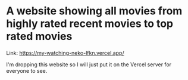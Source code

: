 # A website showing all movies from highly rated recent movies to top rated movies
Link: https://my-watching-neko-lfkn.vercel.app/

I'm dropping this website so I will just put it on the Vercel server for everyone to see.
